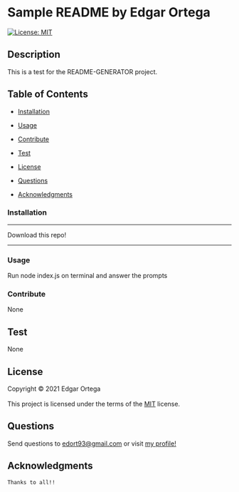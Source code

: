 # Sample README by Edgar Ortega
  [![License: MIT](https://img.shields.io/badge/License-MIT-yellow.svg)](https://opensource.org/licenses/MIT)
  ## Description
  
  This is a test for the README-GENERATOR project.

  ## Table of Contents
  * [Installation](#installation)
  * [Usage](#usage)
  * [Contribute](#contribute)
  * [Test](#test)
   
 * [License](#license)
  
   
  * [Questions](#questions)
  * [Acknowledgments](#acknowledgments)
  
  ### Installation

  ***
  Download this repo!
***
  
  ### Usage
  Run node index.js on terminal and answer the prompts
 

  ### Contribute
  None

  ## Test
  None

  
  ## License
  Copyright &copy; 2021 Edgar Ortega<br/>   
  This project is licensed under the terms of the  <a href="https://opensource.org/licenses/MIT" target="_blank">MIT</a> license. 
  
 
  
  
  ## Questions
  Send questions to edort93@gmail.com or visit <a href="https://github.com/edgarO93" target= "_blank" >my profile! </a><br>
  
  ## Acknowledgments
~~~
Thanks to all!!
~~~

  
  
  